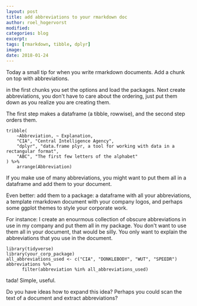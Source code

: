 ```yaml
---
layout: post
title: add abbreviations to your rmarkdown doc
author: roel_hogervorst
modified:
categories: blog
excerpt:
tags: [rmarkdown, tibble, dplyr]
image:
date: 2018-01-24
---
```


Today a small tip for when you write rmarkdown documents. Add a chunk on top with abbreviations.

in the first chunks you set the options and load the
packages. Next create abbreviations, you don't have to care about the ordering, just put them down as you realize you are creating them.


The first step makes a dataframe (a tibble, rowwise), and the second step orders them.

```
tribble(
    ~Abbreviation, ~ Explanation,
    "CIA", "Central Intelligence Agency",
    "dplyr", "data.frame plyr, a tool for working with data in a rectangular format",
    "ABC", "The first few letters of the alphabet"
) %>%
    arrange(Abbreviation)
```

If you make use of many abbreviations, you might want to put them all in a dataframe and add them to your document.

Even better: add them to a package: a dataframe with all your abbreviations, a template rmarkdown document with your company logos, and perhaps some
ggplot themes to style your corporate work.

For instance: I create an enourmous collection of
obscure abbreviations in use in my company and put them all in my package. You don't want to use them all in your document, that would be silly. You only want to explain the abbreviations that you use in the document.

```
library(tidyverse)
library(your_corp_package)
all_abbreviations_used <- c("CIA", "DONKLEBODY", "WUT", "SPEEDR")
abbreviations %>%
      filter(abbreviation %in% all_abbreviations_used)
```


tada! Simple, useful.

Do you have ideas how to expand this idea? Perhaps you could scan the text of a document and extract abbreviations?
